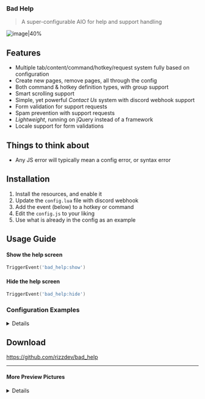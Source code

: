 ### Bad Help

> A super-configurable AIO for help and support handling

![image|40%](https://i.imgur.com/WQbCu7h.png)

## Features
* Multiple tab/content/command/hotkey/request system fully based on configuration
* Create new pages, remove pages, all through the config
* Both command & hotkey definition types, with group support
* Smart scrolling support
* Simple, yet powerful *Contact Us* system with discord webhook support
* Form validation for support requests
* Spam prevention with support requests
* *Lightweight*, running on jQuery instead of a framework
* Locale support for form validations

## Things to think about
* Any JS error will typically mean a config error, or syntax error

## Installation 
1. Install the resources, and enable it
2. Update the `config.lua` file with discord webhook
3. Add the event (below) to a hotkey or command
4. Edit the `config.js` to your liking
5. Use what is already in the config as an example

## Usage Guide

#### Show the help screen
```lua
TriggerEvent('bad_help:show')
```

#### Hide the help screen
```lua
TriggerEvent('bad_help:hide')
```

### Configuration Examples
<details>

#### Pages
```javascript
pages:  [
        {
            enabled: true,
            title: `Home`,
            contents: `This is some custom HTML. You can do anything here`
        },
        {
            enabled: true,
            title: `Commands / Hotkeys`,
            contents: `{commands}`, // This will evalute into a template
        },
        {
            enabled: true,
            title: `Contact Us`,
            contents: `{contact}`, // This will evalute into a template
        },
        {
            enabled: true,
            title: `Another Info Page`,
            contents: `See how magical this is`
        },
        {
            enabled: true,
            title: `Add more pages!`,
            contents: `It's super easy to do. `
        }
    ],
```

#### Commands
```javascript
commands: [
        {
            name: 'General', // Command Group
            items: [
                {
                    command: '/help', // Name of the command
                    args: '{# inv number}', // OPTIONAL (display args)
                    info: 'Show this popup' // Details
                },
            ],
        },
    ],
```

#### Hotkeys
```javascript
hotkeys: [
        {
            name: 'General',
            items: [
                {
                    pressKey: 'I',
                    info: 'Open the inventory',
                    special: 'Important text to show' // OPTIONAL
                },
            ]
        },
    ],
```

#### Locale
```javascript
contact: {
        wait_between_contact_us: 30, // In minutes, prevents spam on a discord server
        categories: ['General Inquiry', 'Player Report', 'Development Feedback']
    },
```
</details>

## Download
https://github.com/rizzdev/bad_help

----

#### More Preview Pictures
<details>

![image|40%](https://i.imgur.com/Ls8hnGc.png)
![image|40%](https://i.imgur.com/mzbrndJ.png)

</details>
